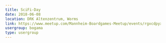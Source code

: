 ```yaml
---
title: SciFi-Day
date: 2018-06-08
location: DRK Altenzentrum, Worms
link: https://www.meetup.com/Mannheim-Boardgames-Meetup/events/rgxcdpyxjblb/
usergroup: bogama
type: usergroup
---
```

